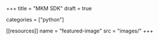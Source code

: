 +++
title = "MKM SDK"
draft = true

categories = ["python"]


[[resources]]
    name = "featured-image"
    src = "images/"
+++
